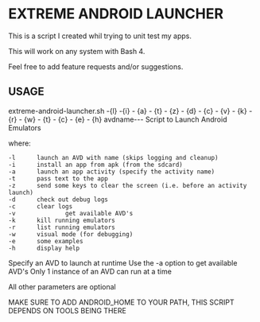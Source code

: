 # EXTREME ANDROID LAUNCHER

This is a script I created whil trying to unit test my apps.

This will work on any system with Bash 4.

Feel free to add feature requests and/or suggestions.

## USAGE

extreme-android-launcher.sh -{l} -{i} - {a} - {t} - {z} - {d} - {c} - {v} - {k} - {r} - {w} - {t} - {c} - {e} - {h} avdname--- Script to Launch Android Emulators

where:

	-l		launch an AVD with name (skips logging and cleanup)
	-i		install an app from apk (from the sdcard)
	-a		launch an app activity (specify the activity name)
	-t		pass text to the app
	-z		send some keys to clear the screen (i.e. before an activity launch)
	-d		check out debug logs
 	-c		clear logs
	-v              get available AVD's
	-k		kill running emulators
	-r 	 	list running emulators
	-w		visual mode (for debugging)
	-e		some examples
	-h		display help

Specify an AVD to launch at runtime
Use the -a option to get available AVD's
Only 1 instance of an AVD can run at a time

All other parameters are optional

MAKE SURE TO ADD ANDROID_HOME TO YOUR PATH, THIS SCRIPT DEPENDS ON TOOLS BEING THERE
